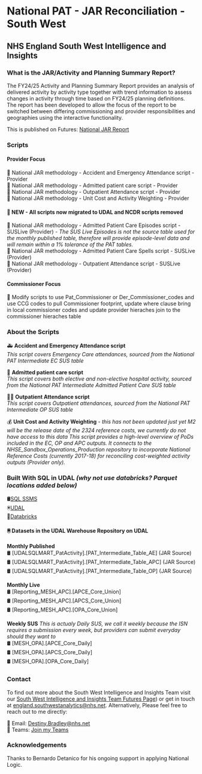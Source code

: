 # National PAT - JAR Reconciliation - South West
## NHS England South West Intelligence and Insights

### What is the JAR/Activity and Planning Summary Report?

The FY24/25 Activity and Planning Summary Report provides an analysis of delivered activity by activity type together with trend information to assess changes in activity through time based on FY24/25 planning definitions. The report has been developed to allow the focus of the report to be switched between differing commissioning and provider responsibilities and geographies using the interactive functionality.

This is published on Futures: [National JAR Report](https://future.nhs.uk/OIforC/view?objectId=237850917)

### Scripts

#### Provider Focus
📝 National JAR methodology - Accident and Emergency Attendance script - Provider  
📝 National JAR methodology - Admitted patient care script - Provider  
📝 National JAR methodology - Outpatient Attendance script - Provider  
📝 National JAR methodology - Unit Cost and Activity Weighting - Provider 

#### 🔴 NEW - All scripts now migrated to UDAL and NCDR scripts removed
📝 National JAR methodology - Admitted Patient Care Episodes script - SUSLive (Provider) *- The SUS Live Episodes is not the source table used for the monthly published table, therefore will provide episode-level data and will remain within a 1% tolerance of the PAT tables.*   
📝 National JAR methodology - Admitted Patient Care Spells script - SUSLive (Provider)   
📝 National JAR methodology - Outpatient Attendance script - SUSLive (Provider)  

#### Commissioner Focus
📝 Modify scripts to use Pat_Commissioner or Der_Commissioner_codes and use CCG codes to pull Commissioner footprint, update where clause bring in local commissioner codes and update provider hieraches join to the commissioner hieraches table

### About the Scripts
🚑 **Accident and Emergency Attendance script**  
*This script covers Emergency Care attendances, sourced from the National PAT Intermediate EC SUS table*  

🏥 **Admitted patient care script**  
*This script covers both elective and non-elective hospital activity, sourced from the National PAT Intermediate Admitted Patient Care SUS table*  

👨‍⚕️ **Outpatient Attendance script**  
*This script covers Outpatient attendances, sourced from the National PAT Intermediate OP SUS table*  

💰 **Unit Cost and Activity Weighting** *- this has not been updated just yet M2 will be the release date of the 2324 reference costs, we currently do not have access to this data*
*This script provides a high-level overview of PoDs included in the EC, OP and APC outputs. It connects to the NHSE_Sandbox_Operations_Production repository to incorporate National Reference Costs (currently 2017-18) for reconciling cost-weighted activity outputs (Provider only).*

### Built With SQL in UDAL *(why not use databricks? Parquet locations added below)*

🛢️[SQL SSMS](https://learn.microsoft.com/en-us/sql/ssms/download-sql-server-management-studio-ssms?view=sql-server-ver16)  
🖲️[UDAL](https://rdweb.wvd.microsoft.com/)  
🧱[Databricks](Databricks)
	
#### 🖲️ Datasets in the UDAL Warehouse Repository on UDAL

**Monthly Published**  
🛢️ [UDALSQLMART_PatActivity].[PAT_Intermediate_Table_AE] (JAR Source)  
🛢️ [UDALSQLMART_PatActivity].[PAT_Intermediate_Table_APC] (JAR Source)  
🛢️ [UDALSQLMART_PatActivity].[PAT_Intermediate_Table_OP] (JAR Source)  

**Monthly Live**  
🛢️ [Reporting_MESH_APC].[APCE_Core_Union]  
🛢️ [Reporting_MESH_APC].[APCS_Core_Union]  
🛢️ [Reporting_MESH_APC].[OPA_Core_Union]  

**Weekly SUS** *This is actualy Daily SUS, we call it weekly because the ISN requires a submission every week, but providers can submit everyday should they want to*  
🛢️ [MESH_OPA].[APCE_Core_Daily]  
🛢️ [MESH_OPA].[APCS_Core_Daily]  
🛢️ [MESH_OPA].[OPA_Core_Daily]  

### Contact

To find out more about the South West Intelligence and Insights Team visit our [South West Intelligence and Insights Team Futures Page](https://future.nhs.uk/SouthWestAnalytics)) or get in touch at [england.southwestanalytics@nhs.net](mailto:england.southwestanalytics@nhs.net). Alternatively, Please feel free to reach out to me directly:

📧 Email: [Destiny.Bradley@nhs.net](mailto:Destiny.Bradley@nhs.net)  
💬 Teams: [Join my Teams](https://teams.microsoft.com/l/chat/0/0?users=<destiny.bradley@nhs.net)

### Acknowledgements
Thanks to Bernardo Detanico for his ongoing support in applying National Logic.

